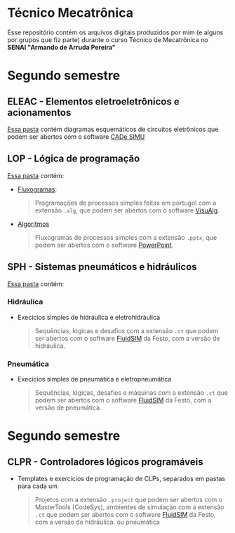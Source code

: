 # Técnico Mecatrônica
Esse repositório contém os arquivos digitais produzidos por mim (e alguns por grupos que fiz parte) durante o curso Técnico de Mecatrônica no **SENAI "Armando de Arruda Pereira"**

# Segundo semestre
## ELEAC - Elementos eletroeletrônicos e acionamentos
[Essa pasta](./Segundo%20semestre/ELEAC%20-%20Elementos%20eletroeletrônicos%20e%20acionamentos/Circuitos) contém diagramas esquemáticos de circuitos eletrônicos que podem ser abertos com o software [CADe SIMU](https://cadesimu.net)

## LOP - Lógica de programação
[Essa pasta](./Segundo%20semestre/LOP%20-%20Lógica%20de%20programação) contém:
- [Fluxogramas](./Segundo%20semestre/LOP%20-%20Lógica%20de%20programação/Fluxogramas):
    > Programações de processos simples feitas em portugol com a extensão `.alg`, que podem ser abertos com o software [VisuAlg](https://visualg3.com.br).
- [Algoritmos](./Segundo%20semestre/LOP%20-%20Lógica%20de%20programação/Fluxogramas)
    > Fluxogramas de processos simples com a extensão `.pptx`, que podem ser abertos com o software [PowerPoint](https://www.microsoft.com/microsoft-365/powerpoint).

## SPH - Sistemas pneumáticos e hidráulicos
[Essa pasta](./Segundo%20semestre/SPH%20-%20Sistemas%20pneumáticos%20e%20hidráulicos) contém:

### Hidráulica
- Execícios simples de hidráulica e eletrohidráulica
    > Sequências, lógicas e desafios com a extensão `.ct` que podem ser abertos com o software [FluidSIM](https://www.festo-didactic.com/br-pt/sistemas-de-ensino/softwares/fluidsim-3.6-portugues/fluidsim-3.6.htm?fbid=YnIucHQuNTM3LjIzLjE4LjEwMTIuNTQ0Mw) da Festo, com a versão de hidráulica.

### Pneumática

- Execícios simples de pneumática e eletropneumática
    > Sequências, lógicas, desafios e máquinas com a extensão `.ct` que podem ser abertos com o software [FluidSIM](https://www.festo-didactic.com/br-pt/sistemas-de-ensino/softwares/fluidsim-3.6-portugues/fluidsim-3.6.htm?fbid=YnIucHQuNTM3LjIzLjE4LjEwMTIuNTQ0Mw) da Festo, com a versão de pneumática.


# Segundo semestre
## CLPR - Controladores lógicos programáveis
- Templates e exercícios de programação de CLPs, separados em pastas para cada um
    > Projetos com a extensão `.project` que podem ser abertos com o MasterTools (CodeSys), ambientes de simulação com a extensão `.ct` que podem ser abertos com o software [FluidSIM](https://www.festo-didactic.com/br-pt/sistemas-de-ensino/softwares/fluidsim-3.6-portugues/fluidsim-3.6.htm?fbid=YnIucHQuNTM3LjIzLjE4LjEwMTIuNTQ0Mw) da Festo, com a versão de hidráulica. ou pneumática

<!--

- Os com a extensão `.ct` da [pasta de SPH no segundo semestre](./Segundo%20semestre/SPH%20-%20Sistemas%20pneumáticos%20e%20hidráulicos) e do [Terceiro Semestre](./Terceiro%20semestre/CLPR%20-%20Controladores%20L%C3%B3gicos%20Program%C3%A1veis) são diagramas de sistemas hidráulicos ou pneumáticos e podem ser abertos com o [FluidSIM](https://www.festo-didactic.com/br-pt/sistemas-de-ensino/softwares/fluidsim-3.6-portugues/fluidsim-3.6.htm?fbid=YnIucHQuNTM3LjIzLjE4LjEwMTIuNTQ0Mw) da Festo, com a versão de hidráulica ou pneumática
- Os com a extensão `.alg` da [pasta de algoritmos de LOP no segundo semestre](./Segundo%20semestre/LOP%20-%20Lógica%20de%20programação/Algoritmos) são algoritmos em portugol, que podem ser abertos com [VisuAlg](https://visualg3.com.br)
- Os com a extensão `.project`. da pasta do [Terceiro Semestre](./Terceiro%20semestre/CLPR%20-%20Controladores%20L%C3%B3gicos%20Program%C3%A1veis) são projetos de programação de CLPs, e podem ser abertos com o [MasterTools (CodeSys)](https://www.codesys.com/)
-->